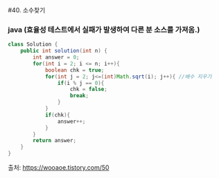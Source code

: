 #40. 소수찾기
### java (효율성 테스트에서 실패가 발생하여 다른 분 소스를 가져옴.)
```java
class Solution { 
    public int solution(int n) { 
        int answer = 0; 
        for(int i = 2; i <= n; i++){ 
            boolean chk = true; 
            for(int j = 2; j<=(int)Math.sqrt(i); j++){ //배수 지우기 
                if(i % j == 0){ 
                    chk = false; 
                    break; 
                } 
            } 
            if(chk){
                answer++; 
            } 
        } 
        return answer; 
    } 
}
```

출처: https://wooaoe.tistory.com/50